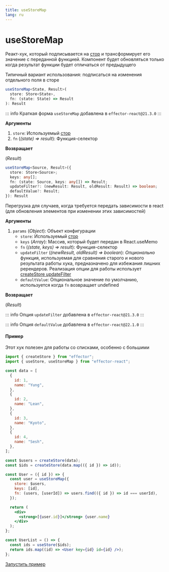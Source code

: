 ```yaml
---
title: useStoreMap
lang: ru
---
```


# useStoreMap

Реакт-хук, который подписывается на [стор](/ru/api/effector/Store.md) и трансформирует его значение с переданной функцией. Компонент будет обновляться только когда результат функции будет отличаться от предыдущего

Типичный вариант использования: подписаться на изменения отдельного поля в сторе

```ts
useStoreMap<State, Result>(
  store: Store<State>,
  fn: (state: State) => Result
): Result
```

::: info
Краткая форма `useStoreMap` добавлена в `effector-react@21.3.0`
:::

**Аргументы**

1. `store`: Используемый [стор](/ru/api/effector/Store.md)
2. `fn` (_(state) => result_): Функция-селектор

**Возвращает**

(_Result_)

```ts
useStoreMap<Source, Result>({
  store: Store<Source>;
  keys: any[];
  fn: (state: Source, keys: any[]) => Result;
  updateFilter?: (newResult: Result, oldResult: Result) => boolean;
  defaultValue?: Result;
}): Result
```

Перегрузка для случаев, когда требуется передать зависимости в react (для обновления элементов при изменении этих зависимостей)

**Аргументы**

1. `params` (_Object_): Объект конфигурации
   - `store`: Используемый [стор](/ru/api/effector/Store.md)
   - `keys` (_Array_): Массив, который будет передан в React.useMemo
   - `fn` (_(state, keys) => result_): Функция-селектор
   - `updateFilter` (_(newResult, oldResult) => boolean_): _Опционально_ функция, используемая для сравнения старого и нового результата работы хука, предназначено для избежания лишних ререндеров. Реализация опции для работы использует [createStore updateFilter](/ru/api/effector/createStore.md)
   - `defaultValue`: Опциональное значение по умолчанию, используется когда `fn` возвращает undefined

**Возвращает**

(_Result_)

::: info
Опция `updateFilter` добавлена в `effector-react@21.3.0`
:::

::: info
Опция `defaultValue` добавлена в `effector-react@22.1.0`
:::

#### Пример

Этот хук полезен для работы со списками, особенно с большими

```jsx
import { createStore } from "effector";
import { useStore, useStoreMap } from "effector-react";

const data = [
  {
    id: 1,
    name: "Yung",
  },
  {
    id: 2,
    name: "Lean",
  },
  {
    id: 3,
    name: "Kyoto",
  },
  {
    id: 4,
    name: "Sesh",
  },
];

const $users = createStore(data);
const $ids = createStore(data.map(({ id }) => id));

const User = ({ id }) => {
  const user = useStoreMap({
    store: $users,
    keys: [id],
    fn: (users, [userId]) => users.find(({ id }) => id === userId),
  });

  return (
    <div>
      <strong>[{user.id}]</strong> {user.name}
    </div>
  );
};

const UserList = () => {
  const ids = useStore($ids);
  return ids.map((id) => <User key={id} id={id} />);
};
```

[Запустить пример](https://share.effector.dev/cAZWHCit)

